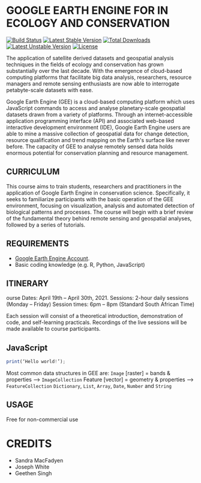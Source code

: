 GOOGLE EARTH ENGINE FOR IN ECOLOGY AND CONSERVATION 
===================================================

[![Build Status](https://travis-ci.org/buonzz/laravel-4-freegeoip.svg?branch=master)](https://travis-ci.org/buonzz/laravel-4-freegeoip)
[![Latest Stable Version](https://poser.pugx.org/buonzz/laravel-4-freegeoip/v/stable.svg)](https://packagist.org/packages/buonzz/laravel-4-freegeoip) [![Total Downloads](https://poser.pugx.org/buonzz/laravel-4-freegeoip/downloads.svg)](https://packagist.org/packages/buonzz/laravel-4-freegeoip)
[![Latest Unstable Version](https://poser.pugx.org/buonzz/laravel-4-freegeoip/v/unstable.svg)](https://packagist.org/packages/buonzz/laravel-4-freegeoip) [![License](https://poser.pugx.org/buonzz/laravel-4-freegeoip/license.svg)](https://packagist.org/packages/buonzz/laravel-4-freegeoip)

The application of satellite derived datasets and geospatial analysis techniques in the fields of ecology and conservation has grown substantially over the last decade. With the emergence of cloud-based computing platforms that facilitate big data analysis, researchers, resource managers and remote sensing enthusiasts are now able to interrogate petabyte-scale datasets with ease.

Google Earth Engine (GEE) is a cloud-based computing platform which uses JavaScript commands to access and analyse planetary-scale geospatial datasets drawn from a variety of platforms. Through an internet-accessible application programming interface (API) and associated web-based interactive development environment (IDE), Google Earth Engine users are able to mine a massive collection of geospatial data for change detection, resource qualification and trend mapping on the Earth's surface like never before. The capacity of GEE to analyse remotely sensed data holds enormous potential for conservation planning and resource management. 

## CURRICULUM
This course aims to train students, researchers and practitioners in the application of Google Earth Engine in conservation science. Specifically, it seeks to familiarize participants with the basic operation of the GEE environment, focusing on visualization, analysis and automated detection of biological patterns and processes. The course will begin with a brief review of the fundamental theory behind remote sensing and geospatial analyses, followed by a series of tutorials.

## REQUIREMENTS
* [Google Earth Engine Account](https://earthengine.google.com/).
* Basic coding knowledge (e.g. R, Python, JavaScript)

## ITINERARY
ourse Dates: April 19th – April 30th, 2021. 
Sessions: 2-hour daily sessions (Monday – Friday)
Session times: 6pm – 8pm (Standard South African Time)

Each session will consist of a theoretical introduction, demonstration of code, and self-learning practicals. Recordings of the live sessions will be made available to course participants. 

## JavaScript
```js
print(‘Hello world!’);
```
Most common data structures in GEE are:
```Image``` [raster] = bands & properties --> ```ImageCollection```
Feature [vector] = geometry & properties --> ```FeatureCollection```
```Dictionary```, ```List```, ```Array```, ```Date```, ```Number``` and ```String```

## USAGE
Free for non-commercial use


CREDITS
=======
* Sandra MacFadyen
* Joseph White
* Geethen Singh
